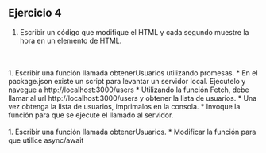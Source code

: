 ## Ejercicio 4

1. Escribir un código que modifique el HTML y cada segundo muestre la hora en un elemento de HTML.
<br />
<br /> 
1. Escribir una función llamada obtenerUsuarios utilizando promesas.
   * En el package.json existe un script para levantar un servidor local. Ejecutelo y navegue a http://localhost:3000/users
   * Utilizando la función Fetch, debe llamar al url http://localhost:3000/users y obtener la lista de usuarios.
   * Una vez obtenga la lista de usuarios, imprimalos en la consola.
   * Invoque la función para que se ejecute el llamado al servidor.
<br />
<br />
1. Escribir una función llamada obtenerUsuarios.
   * Modificar la función para que utilice async/await

   